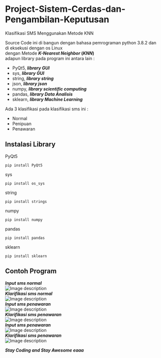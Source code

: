 # Project-Sistem-Cerdas-dan-Pengambilan-Keputusan
Klasifikasi SMS Menggunakan Metode KNN

Source Code ini di bangun dengan bahasa pemrograman python 3.8.2 dan di eksekusi dengan os Linux<br>
dengan Metode **_K-Nearest Neighbor_ (_KNN_)**<br>
adapun library pada program ini antara lain :
- PyQt5, ***library GUI*** 
- sys, ***library GUI***
- string, ***library string***
- json, ***library json***
- numpy, ***library scientific computing***
- pandas, ***library Data Analisis***
- sklearn, ***library Machine Learning***

Ada 3 klasifikasi pada klasifikasi sms ini :
- Normal
- Penipuan
- Penawaran

## Instalasi Library
PyQt5 
```
pip install PyQt5
```
sys
```
pip install os_sys
```
string
```
pip install strings
```
numpy
```
pip install numpy
```
pandas
```
pip install pandas
```
sklearn
```
pip install sklearn
```

## Contoh Program
***Input sms normal***<br>
![Image description](https://github.com/maulanakurnia/Project-Sistem-Cerdas-dan-Pengambilan-Keputusan/blob/master/Example%20/normal.png)
<br>***Klarifikasi sms normal***<br>
![Image description](https://github.com/maulanakurnia/Project-Sistem-Cerdas-dan-Pengambilan-Keputusan/blob/master/Example%20/normalK.png)
<br>***Input sms penawaran***<br>
![Image description](https://github.com/maulanakurnia/Project-Sistem-Cerdas-dan-Pengambilan-Keputusan/blob/master/Example%20/penawaran.png)
<br>***Klarifikasi sms penawaran***<br>
![Image description](https://github.com/maulanakurnia/Project-Sistem-Cerdas-dan-Pengambilan-Keputusan/blob/master/Example%20/penawaranK.png)
<br>***Input sms penawaran***<br>
![Image description](https://github.com/maulanakurnia/Project-Sistem-Cerdas-dan-Pengambilan-Keputusan/blob/master/Example%20/penipuan.png)
<br>***Klarifikasi sms penawaran***<br>
![Image description](https://github.com/maulanakurnia/Project-Sistem-Cerdas-dan-Pengambilan-Keputusan/blob/master/Example%20/penipuasnK.png)

***Stay Coding and Stay Awesome eaaa***
